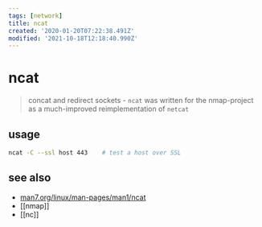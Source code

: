```yaml
---
tags: [network]
title: ncat
created: '2020-01-20T07:22:38.491Z'
modified: '2021-10-18T12:18:40.990Z'
---
```


# ncat

> concat and redirect sockets - `ncat` was written for the nmap-project as a much-improved reimplementation of `netcat`

## usage

```sh
ncat -C --ssl host 443    # test a host over SSL
```

## see also

- [man7.org/linux/man-pages/man1/ncat](http://man7.org/linux/man-pages/man1/ncat.1.html)
- [[nmap]]
- [[nc]]

